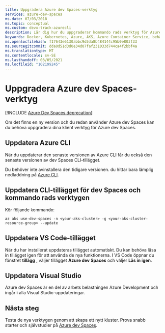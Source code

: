 ```yaml
---
title: Uppgradera Azure dev Spaces-verktyg
services: azure-dev-spaces
ms.date: 07/03/2018
ms.topic: conceptual
ms.custom: devx-track-azurecli
description: Lär dig hur du uppgraderar kommando rads verktyg för Azure dev Spaces, Visual Studio Code extension och Visual Studio extension
keywords: Docker, Kubernetes, Azure, AKS, Azure Container Service, behållare
ms.openlocfilehash: f17643e6130abbc9d5da8b484144c95b0e803f33
ms.sourcegitcommit: dda0d51d3d0e34d07faf231033d744ca4f2bbf4a
ms.translationtype: MT
ms.contentlocale: sv-SE
ms.lasthandoff: 03/05/2021
ms.locfileid: "102199245"
---
```

# <a name="how-to-upgrade-azure-dev-spaces-tools"></a>Uppgradera Azure dev Spaces-verktyg

[!INCLUDE [Azure Dev Spaces deprecation](../../../includes/dev-spaces-deprecation.md)]

Om det finns en ny version och du redan använder Azure dev Spaces kan du behöva uppgradera dina klient verktyg för Azure dev Spaces.

## <a name="update-the-azure-cli"></a>Uppdatera Azure CLI

När du uppdaterar den senaste versionen av Azure CLI får du också den senaste versionen av dev Spaces CLI-tillägget.

Du behöver inte avinstallera den tidigare versionen. du hittar bara lämplig nedladdning på [Azure CLI](/cli/azure/install-azure-cli).


## <a name="update-the-dev-spaces-cli-extension-and-command-line-tools"></a>Uppdatera CLI-tillägget för dev Spaces och kommando rads verktygen

Kör följande kommando:

```azurecli
az aks use-dev-spaces -n <your-aks-cluster> -g <your-aks-cluster-resource-group> --update
```

## <a name="update-the-vs-code-extension"></a>Uppdatera VS Code-tillägget

När du har installerat uppdateras tillägget automatiskt. Du kan behöva läsa in tillägget igen för att använda de nya funktionerna. I VS Code öppnar du fönstret **tillägg** , väljer tillägget **Azure dev Spaces** och väljer **Läs in igen**.

## <a name="update-visual-studio"></a>Uppdatera Visual Studio

Azure dev Spaces är en del av arbets belastningen Azure Development och ingår i alla Visual Studio-uppdateringar.

## <a name="next-steps"></a>Nästa steg

Testa de nya verktygen genom att skapa ett nytt kluster. Prova snabb starter och självstudier på [Azure dev Spaces](../index.yml).
